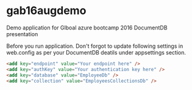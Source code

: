 # gab16augdemo
Demo application for Glboal azure bootcamp 2016 DocumentDB presentation

Before you run application. Don't forgot to update following settings in web.config as per your DocumentDB deatils under appsettings section.

 ```html
 <add key="endpoint" value="Your endpoint here" />
 <add key="authKey" value="Your authentication key here" />
 <add key="database" value="EmployeeDb" />
 <add key="collection" value="EmployeesCollectionsDb" />
  ```



